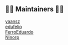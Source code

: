 <h2 > <b> 👷‍♂️ Maintainers 👨‍🏭 </b> </h2>

<div >
  <a href="https://github.com/yaansz"> yaansz </a> <br>
  <a href="https://github.com/edufelip"> edufelip </a> <br>
  <a href="https://github.com/FerroEduardo"> FerroEduardo </a> <br>
  <a href="https://github.com/Ninorp"> Ninorp </a> <br>
</div>